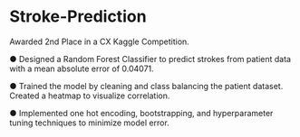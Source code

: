 # Stroke-Prediction
Awarded 2nd Place in a CX Kaggle Competition.

● Designed a Random Forest Classifier to predict strokes from patient data with a mean absolute error of 0.04071.

● Trained the model by cleaning and class balancing the patient dataset. Created a heatmap to visualize correlation.

● Implemented one hot encoding, bootstrapping, and hyperparameter tuning techniques to minimize model error.
